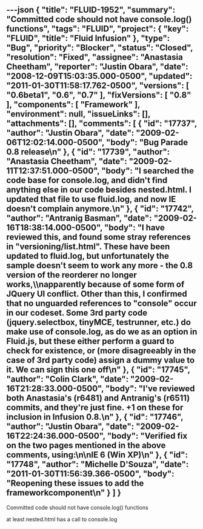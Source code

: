 ---json
{
  "title": "FLUID-1952",
  "summary": "Committed code should not have console.log() functions",
  "tags": "FLUID",
  "project": {
    "key": "FLUID",
    "title": "Fluid Infusion"
  },
  "type": "Bug",
  "priority": "Blocker",
  "status": "Closed",
  "resolution": "Fixed",
  "assignee": "Anastasia Cheetham",
  "reporter": "Justin Obara",
  "date": "2008-12-09T15:03:35.000-0500",
  "updated": "2011-01-30T11:58:17.762-0500",
  "versions": [
    "0.6beta1",
    "0.6",
    "0.7"
  ],
  "fixVersions": [
    "0.8"
  ],
  "components": [
    "Framework"
  ],
  "environment": null,
  "issueLinks": [],
  "attachments": [],
  "comments": [
    {
      "id": "17737",
      "author": "Justin Obara",
      "date": "2009-02-06T12:02:14.000-0500",
      "body": "Bug Parade  0.8 release\n"
    },
    {
      "id": "17739",
      "author": "Anastasia Cheetham",
      "date": "2009-02-11T12:37:51.000-0500",
      "body": "I searched the code base for console.log, and didn't find anything else in our code besides nested.html. I updated that file to use fluid.log, and now IE doesn't complain anymore.\n"
    },
    {
      "id": "17742",
      "author": "Antranig Basman",
      "date": "2009-02-16T18:38:14.000-0500",
      "body": "I have reviewed this, and found some stray references in \"versioning/list.html\". These have been updated to fluid.log, but unfortunately the sample doesn't seem to work any more - the 0.8 version of the reorderer no longer works,\\\napparently because of some form of JQuery UI conflict. Other than this, I confirmed that no unguarded references to \"console\" occur in our codeset. Some 3rd party code (jquery.selectbox, tinyMCE, testrunner, etc.) do make use of console.log, as do we as an option in Fluid.js, but these either perform a guard to check for existence, or (more disagreeably in the case of 3rd party code) assign a dummy value to it. We can sign this one off\n"
    },
    {
      "id": "17745",
      "author": "Colin Clark",
      "date": "2009-02-16T21:28:33.000-0500",
      "body": "I've reviewed both Anastasia's (r6481) and Antranig's (r6511) commits, and they're just fine. +1 on these for inclusion in Infusion 0.8.\n"
    },
    {
      "id": "17746",
      "author": "Justin Obara",
      "date": "2009-02-16T22:24:36.000-0500",
      "body": "Verified fix on the two pages mentioned in the above comments, using:\n\nIE 6 (Win XP)\n"
    },
    {
      "id": "17748",
      "author": "Michelle D'Souza",
      "date": "2011-01-30T11:56:39.366-0500",
      "body": "Reopening these issues to add the frameworkcomponent\n"
    }
  ]
}
---
Committed code should not have console.log() functions

at least nested.html has a call to console.log

        